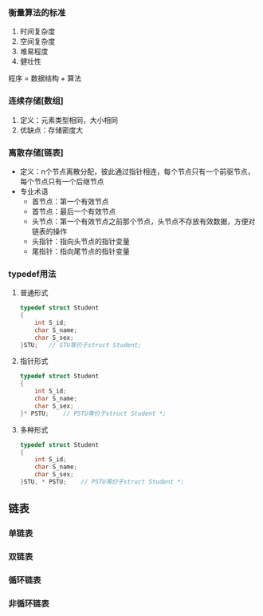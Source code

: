 

### 衡量算法的标准

1. 时间复杂度
2. 空间复杂度
3. 难易程度
4. 健壮性


程序 = 数据结构 + 算法

### 连续存储[数组]
1. 定义：元素类型相同，大小相同
2. 优缺点：存储密度大

### 离散存储[链表]
* 定义：n个节点离散分配，彼此通过指针相连，每个节点只有一个前驱节点，每个节点只有一个后继节点
* 专业术语
  * 首节点：第一个有效节点
  * 首节点：最后一个有效节点
  * 头节点：第一个有效节点之前那个节点，头节点不存放有效数据，方便对链表的操作
  * 头指针：指向头节点的指针变量
  * 尾指针：指向尾节点的指针变量
### typedef用法
1. 普通形式
    ~~~c
    typedef struct Student
    {
        int S_id;
        char S_name;
        char S_sex;
    }STU;   // STU等价于struct Student;
    ~~~
2. 指针形式
    ~~~c
    typedef struct Student
    {
        int S_id;
        char S_name;
        char S_sex;
    }* PSTU;    // PSTU等价于struct Student *;
    ~~~
3. 多种形式
    ~~~c
    typedef struct Student
    {
        int S_id;
        char S_name;
        char S_sex;
    }STU, * PSTU;    // PSTU等价于struct Student *;
    ~~~


## 链表
### 单链表
### 双链表

### 循环链表

### 非循环链表
